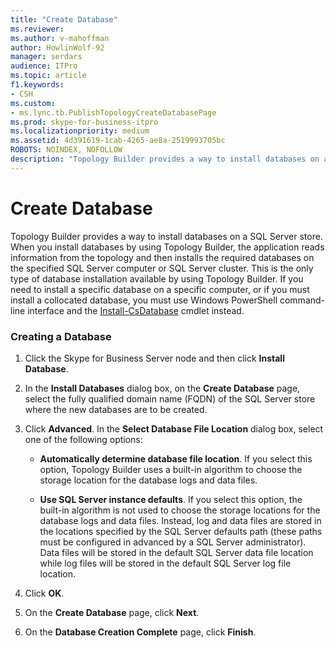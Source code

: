 ```yaml
---
title: "Create Database"
ms.reviewer: 
ms.author: v-mahoffman
author: HowlinWolf-92
manager: serdars
audience: ITPro
ms.topic: article
f1.keywords:
- CSH
ms.custom:
- ms.lync.tb.PublishTopologyCreateDatabasePage
ms.prod: skype-for-business-itpro
ms.localizationpriority: medium
ms.assetid: 4d391619-1cab-4265-ae8a-2519993705bc
ROBOTS: NOINDEX, NOFOLLOW
description: "Topology Builder provides a way to install databases on a SQL Server store. When you install databases by using Topology Builder, the application reads information from the topology and then installs the required databases on the specified SQL Server computer or SQL Server cluster. This is the only type of database installation available by using Topology Builder. If you need to install a specific database on a specific computer, or if you must install a collocated database, you must use Windows PowerShell command-line interface and the Install-CsDatabase cmdlet instead."
---
```


# Create Database
 
Topology Builder provides a way to install databases on a SQL Server store. When you install databases by using Topology Builder, the application reads information from the topology and then installs the required databases on the specified SQL Server computer or SQL Server cluster. This is the only type of database installation available by using Topology Builder. If you need to install a specific database on a specific computer, or if you must install a collocated database, you must use Windows PowerShell command-line interface and the [Install-CsDatabase](/powershell/module/skype/install-csdatabase?view=skype-ps) cmdlet instead.
  
### Creating a Database

1. Click the Skype for Business Server node and then click **Install Database**.
    
2. In the **Install Databases** dialog box, on the **Create Database** page, select the fully qualified domain name (FQDN) of the SQL Server store where the new databases are to be created.
    
3. Click **Advanced**. In the **Select Database File Location** dialog box, select one of the following options:
    
   - **Automatically determine database file location**. If you select this option, Topology Builder uses a built-in algorithm to choose the storage location for the database logs and data files.
    
   - **Use SQL Server instance defaults**. If you select this option, the built-in algorithm is not used to choose the storage locations for the database logs and data files. Instead, log and data files are stored in the locations specified by the SQL Server defaults path (these paths must be configured in advanced by a SQL Server administrator). Data files will be stored in the default SQL Server data file location while log files will be stored in the default SQL Server log file location.
    
4. Click **OK**.
    
5. On the **Create Database** page, click **Next**.
    
6. On the **Database Creation Complete** page, click **Finish**.
